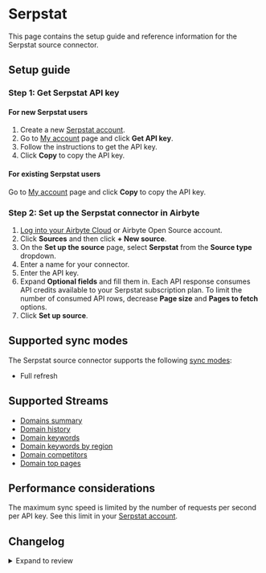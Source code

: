 # Serpstat

This page contains the setup guide and reference information for the Serpstat source connector.

## Setup guide

### Step 1: Get Serpstat API key

#### For new Serpstat users

1. Create a new [Serpstat account](https://serpstat.com/signup/?utm_source=).
2. Go to [My account](https://serpstat.com/users/profile/) page and click **Get API key**.
3. Follow the instructions to get the API key.
4. Click **Copy** to copy the API key.

#### For existing Serpstat users

Go to [My account](https://serpstat.com/users/profile/) page and click **Copy** to copy the API key.

### Step 2: Set up the Serpstat connector in Airbyte

1. [Log into your Airbyte Cloud](https://cloud.airbyte.io/workspaces) or Airbyte Open Source account.
2. Click **Sources** and then click **+ New source**.
3. On the **Set up the source** page, select **Serpstat** from the **Source type** dropdown.
4. Enter a name for your connector.
5. Enter the API key.
6. Expand **Optional fields** and fill them in. Each API response consumes API credits available to your Serpstat subscription plan. To limit the number of consumed API rows, decrease **Page size** and **Pages to fetch** options.
7. Click **Set up source**.

## Supported sync modes

The Serpstat source connector supports the following [sync modes](https://docs.airbyte.com/cloud/core-concepts#connection-sync-modes):

- Full refresh

## Supported Streams

- [Domains summary](https://serpstat.com/api/412-summarnij-otchet-po-domenu-v4-serpstatdomainproceduregetdomainsinfo/)
- [Domain history](https://serpstat.com/api/420-istoriya-po-domenu-v4-serpstatdomainproceduregetdomainshistory/)
- [Domain keywords](https://serpstat.com/api/584-top-search-engine-keywords-by-v4-domain-serpstatdomainproceduregetdomainkeywords/)
- [Domain keywords by region](https://serpstat.com/api/sorting-the-domain-by-keywords/)
- [Domain competitors](https://serpstat.com/api/590-domain-competitors-in-v4-search-result-serpstatdomainproceduregetcompetitors/)
- [Domain top pages](https://serpstat.com/api/588-domain-top-urls-v4-serpstatdomainproceduregettopurls/)

## Performance considerations

The maximum sync speed is limited by the number of requests per second per API key. See this limit in your [Serpstat account](https://serpstat.com/users/profile/).

## Changelog
<details>
  <summary>Expand to review</summary>

| Version | Date       | Pull Request                                             | Subject                    |
| :------ | :--------- | :------------------------------------------------------- | :------------------------- |
| 0.2.5 | 2024-12-14 | [49714](https://github.com/airbytehq/airbyte/pull/49714) | Update dependencies |
| 0.2.4 | 2024-12-12 | [48241](https://github.com/airbytehq/airbyte/pull/48241) | Update dependencies |
| 0.2.3 | 2024-10-29 | [47928](https://github.com/airbytehq/airbyte/pull/47928) | Update dependencies |
| 0.2.2 | 2024-10-28 | [47666](https://github.com/airbytehq/airbyte/pull/47666) | Update dependencies |
| 0.2.1 | 2024-08-16 | [44196](https://github.com/airbytehq/airbyte/pull/44196) | Bump source-declarative-manifest version |
| 0.2.0 | 2024-08-14 | [44067](https://github.com/airbytehq/airbyte/pull/44067) | Refactor connector to manifest-only format |
| 0.1.11 | 2024-08-12 | [43920](https://github.com/airbytehq/airbyte/pull/43920) | Update dependencies |
| 0.1.10 | 2024-08-10 | [43510](https://github.com/airbytehq/airbyte/pull/43510) | Update dependencies |
| 0.1.9 | 2024-08-03 | [43076](https://github.com/airbytehq/airbyte/pull/43076) | Update dependencies |
| 0.1.8 | 2024-07-27 | [42697](https://github.com/airbytehq/airbyte/pull/42697) | Update dependencies |
| 0.1.7 | 2024-07-20 | [42214](https://github.com/airbytehq/airbyte/pull/42214) | Update dependencies |
| 0.1.6 | 2024-07-13 | [41714](https://github.com/airbytehq/airbyte/pull/41714) | Update dependencies |
| 0.1.5 | 2024-07-10 | [41550](https://github.com/airbytehq/airbyte/pull/41550) | Update dependencies |
| 0.1.4 | 2024-07-06 | [40767](https://github.com/airbytehq/airbyte/pull/40767) | Update dependencies |
| 0.1.3 | 2024-06-25 | [40400](https://github.com/airbytehq/airbyte/pull/40400) | Update dependencies |
| 0.1.2 | 2024-06-23 | [40221](https://github.com/airbytehq/airbyte/pull/40221) | Update dependencies |
| 0.1.1 | 2024-05-30 | [38690](https://github.com/airbytehq/airbyte/pull/38690) | Make compatible with the builder |
| 0.1.0 | 2023-08-21 | [28147](https://github.com/airbytehq/airbyte/pull/28147) | Release Serpstat Connector |

</details>
